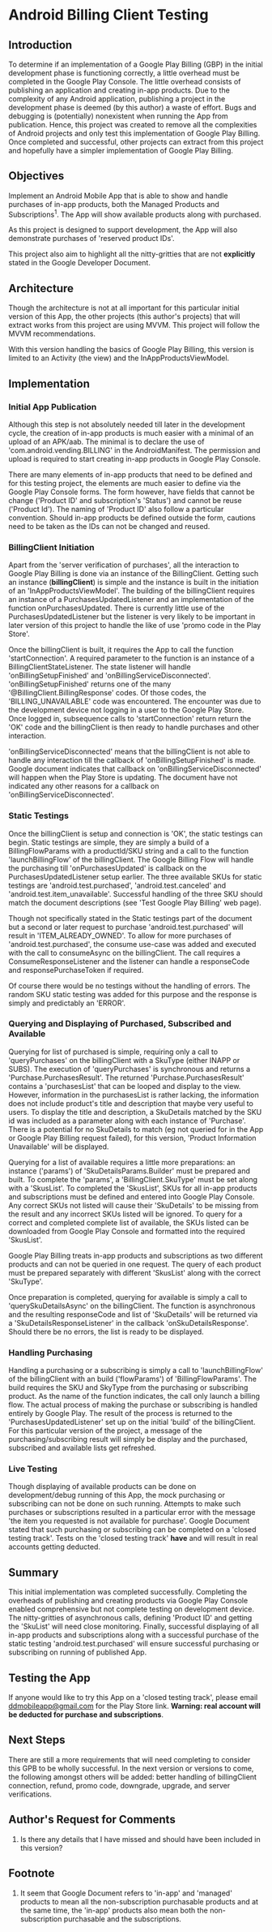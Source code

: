# Android Billing Client Testing

## Introduction
To determine if an implementation of a Google Play Billing (GBP) in the initial development phase is functioning correctly, a little overhead must be completed in the Google Play Console. The little overhead consists of publishing an application and creating in-app products. Due to the complexity of any Android application, publishing a project in the development phase is deemed (by this author) a waste of effort. Bugs and debugging is (potentially) nonexistent when running the App from publication. Hence, this project was created to remove all the complexities of Android projects and only test this implementation of Google Play Billing. Once completed and successful, other projects can extract from this project and hopefully have a simpler implementation of Google Play Billing.

## Objectives
Implement an Android Mobile App that is able to show and handle purchases of in-app products, both the Managed Products and Subscriptions<sup>1</sup>. The App will show available products along with purchased.

As this project is designed to support development, the App will also demonstrate purchases of 'reserved product IDs'.

This project also aim to highlight all the nitty-gritties that are not **explicitly** stated in the Google Developer Document.

## Architecture
Though the architecture is not at all important for this particular initial version of this App, the other projects (this author's projects) that will extract works from this project are using MVVM. This project will follow the MVVM recommendations.

With this version handling the basics of Google Play Billing, this version is limited to an Activity (the view) and the InAppProductsViewModel.

## Implementation
### Initial App Publication
Although this step is not absolutely needed till later in the development cycle, the creation of in-app products is much easier with a minimal of an upload of an APK/aab. The minimal is to declare the use of 'com.android.vending.BILLING' in the AndroidManifest. The permission and upload is required to start creating in-app products in Google Play Console.

There are many elements of in-app products that need to be defined and for this testing project, the elements are much easier to define via the Google Play Console forms. The form however, have fields that cannot be change ('Product ID' and subscription's 'Status') and cannot be reuse ('Product Id'). The naming of 'Product ID' also follow a particular convention. Should in-app products be defined outside the form, cautions need to be taken as the IDs can not be changed and reused.

### BillingClient Initiation
Apart from the 'server verification of purchases', all the interaction to Google Play Billing is done via an instance of the BillingClient. Getting such an instance (**billingClient**) is simple and the instance is built in the initiation of an 'InAppProductsViewModel'. The building of the billingClient requires an instance of a PurchasesUpdatedListener and an implementation of the function onPurchasesUpdated. There is currently little use of the PurchasesUpdatedListener but the listener is very likely to be important in later version of this project to handle the like of use 'promo code in the Play Store'.

Once the billingClient is built, it requires the App to call the function 'startConnection'. A required parameter to the function is an instance of a BillingClientStateListener. The state listener will handle 'onBillingSetupFinished' and 'onBillingServiceDisconnected'. 'onBillingSetupFinished' returns one of the many '@BillingClient.BillingResponse' codes. Of those codes, the 'BILLING_UNAVAILABLE' code was encountered. The encounter was due to the development device not logging in a user to the Google Play Store. Once logged in, subsequence calls to 'startConnection' return return the 'OK' code and the billingClient is then ready to handle purchases and other interaction.

'onBillingServiceDisconnected' means that the billingClient is not able to handle any interaction till the callback of 'onBillingSetupFinished' is made. Google document indicates that callback on 'onBillingServiceDisconnected' will happen when the Play Store is updating. The document have not indicated any other reasons for a callback on 'onBillingServiceDisconnected'.

### Static Testings
Once the billingClient is setup and connection is 'OK', the static testings can begin. Static testings are simple, they are simply a build of a BillingFlowParams with a productId/SKU string and a call to the function 'launchBillingFlow' of the billingClient. The Google Billing Flow will handle the purchasing till 'onPurchasesUpdated' is callback on the PurchasesUpdatedListener setup earlier. The three available SKUs for static testings are 'android.test.purchased', 'android.test.canceled' and 'android.test.item_unavailable'. Successful handling of the three SKU should match the document descriptions (see 'Test Google Play Billing' web page).

Though not specifically stated in the Static testings part of the document but a second or later request to purchase 'android.test.purchased' will result in 'ITEM_ALREADY_OWNED'. To allow for more purchases of 'android.test.purchased', the consume use-case was added and executed with the call to consumeAsync on the billingClient. The call requires a ConsumeResponseListener and the listener can handle a responseCode and responsePurchaseToken if required.

Of course there would be no testings without the handling of errors. The random SKU static testing was added for this purpose and the response is simply and predictably an 'ERROR'.

### Querying and Displaying of Purchased, Subscribed and Available
Querying for list of purchased is simple, requiring only a call to 'queryPurchases' on the billingClient with a SkuType (either INAPP or SUBS). The execution of 'queryPurchases' is synchronous and returns a 'Purchase.PurchasesResult'. The returned 'Purchase.PurchasesResult' contains a 'purchasesList' that can be looped and display to the view. However, information in the purchasesList is rather lacking, the information does not include product's title and description that maybe very useful to users. To display the title and description, a SkuDetails matched by the SKU id was included as a parameter along with each instance of 'Purchase'. There is a potential for no SkuDetails to match (eg not queried for in the App or Google Play Billing request failed), for this version, 'Product Information Unavailable' will be displayed.

Querying for a list of available requires a little more preparations: an instance ('params') of 'SkuDetailsParams.Builder' must be prepared and built. To complete the 'params', a 'BillingClient.SkuType' must be set along with a 'SkusList'. To completed the 'SkusList', SKUs for all in-app products and subscriptions must be defined and entered into Google Play Console. Any correct SKUs not listed will cause their 'SkuDetails' to be missing from the result and any incorrect SKUs listed will be ignored. To query for a correct and completed complete list of available, the SKUs listed can be downloaded from Google Play Console and formatted into the required 'SkusList'.

Google Play Billing treats in-app products and subscriptions as two different products and can not be queried in one request. The query of each product must be prepared separately with different 'SkusList' along with the correct 'SkuType'.

Once preparation is completed, querying for available is simply a call to 'querySkuDetailsAsync' on the billingClient. The function is asynchronous and the resulting responseCode and list of 'SkuDetails' will be returned via a 'SkuDetailsResponseListener' in the callback 'onSkuDetailsResponse'. Should there be no errors, the list is ready to be displayed.

### Handling Purchasing
Handling a purchasing or a subscribing is simply a call to 'launchBillingFlow' of the billingClient with an build ('flowParams') of 'BillingFlowParams'. The build requires the SKU and SkyType from the purchasing or subscribing product. As the name of the function indicates, the call only launch a billing flow. The actual process of making the purchase or subscribing is handled entirely by Google Play. The result of the process is returned to the 'PurchasesUpdatedListener' set up on the initial 'build' of the billingClient. For this particular version of the project, a message of the purchasing/subscribing result will simply be display and the purchased, subscribed and available lists get refreshed.

### Live Testing
Though displaying of available products can be done on development/debug running of this App, the mock purchasing or subscribing can not be done on such running. Attempts to make such purchases or subscriptions resulted in a particular error with the message 'the item you requested is not available for purchase'. Google Document stated that such purchasing or subscribing can be completed on a 'closed testing track'. Tests on the 'closed testing track' **have** and will result in real accounts getting deducted.

## Summary
This initial implementation was completed successfully. Completing the overheads of publishing and creating products via Google Play Console enabled comprehensive but not complete testing on development device. The nitty-gritties of asynchronous calls, defining 'Product ID' and getting the 'SkuList' will need close monitoring. Finally, successful displaying of all in-app products and subscriptions along with a successful purchase of the static testing 'android.test.purchased' will ensure successful purchasing or subscribing on running of published App.

## Testing the App
If anyone would like to try this App on a 'closed testing track', please email ddmobileapp@gmail.com for the Play Store link. **Warning: real account will be deducted for purchase and subscriptions**.

## Next Steps
There are still a more requirements that will need completing to consider this GPB to be wholly successful. In the next version or versions to come, the following amongst others will be added: better handling of billingClient connection, refund, promo code, downgrade, upgrade, and server verifications.

## Author's Request for Comments
1. Is there any details that I have missed and should have been included in this version?

## Footnote
1. It seem that Google Document refers to 'in-app' and 'managed' products to mean all the non-subscription purchasable products and at the same time, the 'in-app' products also mean both the non-subscription purchasable and the subscriptions.
